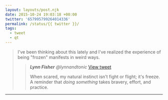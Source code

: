 ```yaml
---
layout: layouts/post.njk
date: 2015-10-24 19:03:18 +00:00
twitter: '657995799264014336'
permalink: /status/{{ twitter }}/
tags: 
  - tweet
  - qt
---
```


> I've been thinking about this lately and I've realized the experience of being "frozen" manifests in weird ways.
> 
> > <cite>**Lynn Fisher** @lynnandtonic</cite> [View tweet](/status/451584252283330560)
> > 
> > When scared, my natural instinct isn't fight or flight; it's freeze. A reminder that *doing something* takes bravery, effort, and practice.

---
